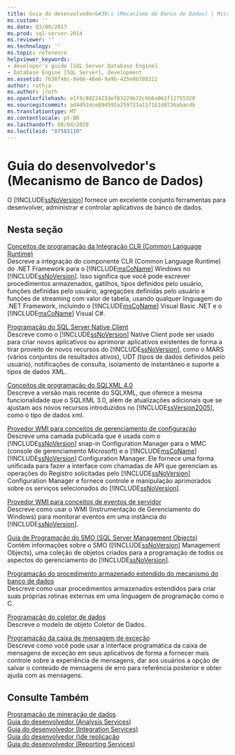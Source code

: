 ```yaml
---
title: Guia do desenvolvedor&#39;s (Mecanismo de Banco de Dados) | Microsoft Docs
ms.custom: ''
ms.date: 03/09/2017
ms.prod: sql-server-2014
ms.reviewer: ''
ms.technology: ''
ms.topic: reference
helpviewer_keywords:
- developer's guide [SQL Server Database Engine]
- Database Engine [SQL Server], development
ms.assetid: 7638f46c-9e66-48e6-9a9b-425e0b788311
author: rothja
ms.author: jroth
ms.openlocfilehash: e1f8c8022422def83229b72c6b6a061f12755328
ms.sourcegitcommit: ad4d92dce894592a259721a1571b1d8736abacdb
ms.translationtype: MT
ms.contentlocale: pt-BR
ms.lasthandoff: 08/04/2020
ms.locfileid: "87583110"
---
```

# <a name="developer39s-guide-database-engine"></a>Guia do desenvolvedor&#39;s (Mecanismo de Banco de Dados)
  O [!INCLUDE[ssNoVersion](../includes/ssnoversion-md.md)] fornece um excelente conjunto ferramentas para desenvolver, administrar e controlar aplicativos de banco de dados.  
  
## <a name="in-this-section"></a>Nesta seção  
 [Conceitos de programação da Integração CLR &#40;Common Language Runtime&#41;](clr-integration/common-language-runtime-clr-integration-programming-concepts.md)  
 Descreve a integração do componente CLR (Common Language Runtime) do .NET Framework para o [!INCLUDE[msCoName](../includes/msconame-md.md)] Windows no [!INCLUDE[ssNoVersion](../includes/ssnoversion-md.md)]. Isso significa que você pode escrever procedimentos armazenados, gatilhos, tipos definidos pelo usuário, funções definidas pelo usuário, agregações definidas pelo usuário e funções de streaming com valor de tabela, usando qualquer linguagem do .NET Framework, incluindo o [!INCLUDE[msCoName](../includes/msconame-md.md)] Visual Basic .NET e o [!INCLUDE[msCoName](../includes/msconame-md.md)] Visual C#.  
  
 [Programação do SQL Server Native Client](native-client/sql-server-native-client-programming.md)  
 Descreve como o [!INCLUDE[ssNoVersion](../includes/ssnoversion-md.md)] Native Client pode ser usado para criar novos aplicativos ou aprimorar aplicativos existentes de forma a tirar proveito de novos recursos do [!INCLUDE[ssNoVersion](../includes/ssnoversion-md.md)], como o MARS (vários conjuntos de resultados ativos), UDT (tipos de dados definidos pelo usuário), notificações de consulta, isolamento de instantâneo e suporte a tipos de dados XML.  
  
 [Conceitos de programação do SQLXML 4.0](sqlxml/sqlxml-4-0-programming-concepts.md)  
 Descreve a versão mais recente do SQLXML, que oferece a mesma funcionalidade que o SQLXML 3.0, além de atualizações adicionais que se ajustam aos novos recursos introduzidos no [!INCLUDE[ssVersion2005](../includes/ssversion2005-md.md)], como o tipo de dados xml.  
  
 [Provedor WMI para conceitos de gerenciamento de configuração](wmi-provider-configuration/wmi-provider-for-configuration-management.md)  
 Descreve uma camada publicada que é usada com o [!INCLUDE[ssNoVersion](../includes/ssnoversion-md.md)] snap-in Configuration Manager para o MMC (console de gerenciamento Microsoft) e o [!INCLUDE[msCoName](../includes/msconame-md.md)] [!INCLUDE[ssNoVersion](../includes/ssnoversion-md.md)] Configuration Manager. Ele fornece uma forma unificada para fazer a interface com chamadas de API que gerenciam as operações do Registro solicitadas pelo [!INCLUDE[ssNoVersion](../includes/ssnoversion-md.md)] Configuration Manager e fornece controle e manipulação aprimorados sobre os serviços selecionados do [!INCLUDE[ssNoVersion](../includes/ssnoversion-md.md)].  
  
 [Provedor WMI para conceitos de eventos de servidor](wmi-provider-server-events/wmi-provider-for-server-events-concepts.md)  
 Descreve como usar o WMI (Instrumentação de Gerenciamento do Windows) para monitorar eventos em uma instância do [!INCLUDE[ssNoVersion](../includes/ssnoversion-md.md)].  
  
 [Guia de Programação do SMO &#40;SQL Server Management Objects&#41;](server-management-objects-smo/sql-server-management-objects-smo-programming-guide.md)  
 Contém informações sobre o SMO ([!INCLUDE[ssNoVersion](../includes/ssnoversion-md.md)] Management Objects), uma coleção de objetos criados para a programação de todos os aspectos do gerenciamento do [!INCLUDE[ssNoVersion](../includes/ssnoversion-md.md)].  
  
 [Programação do procedimento armazenado estendido do mecanismo do banco de dados](database-engine-extended-stored-procedure-programming.md)  
 Descreve como usar procedimentos armazenados estendidos para criar suas próprias rotinas externas em uma linguagem de programação como o C.  
  
 [Programação do coletor de dados](../database-engine/dev-guide/data-collector-programming.md)  
 Descreve o modelo de objeto Coletor de Dados.  
  
 [Programação da caixa de mensagem de exceção](../database-engine/dev-guide/exception-message-box-programming.md)  
 Descreve como você pode usar a interface programática da caixa de mensagens de exceção em seus aplicativos de forma a fornecer mais controle sobre a experiência de mensagens, dar aos usuários a opção de salvar o conteúdo de mensagens de erro para referência posterior e obter ajuda com as mensagens.  
  
## <a name="see-also"></a>Consulte Também  
 [Programação de mineração de dados](../analysis-services/dev-guide/data-mining-programming.md)   
 [Guia do desenvolvedor &#40;Analysis Services&#41;](https://docs.microsoft.com/analysis-services/analysis-services-developer-documentation)   
 [Guia do desenvolvedor &#40;Integration Services&#41;](../integration-services/integration-services-developer-documentation.md)   
 [Guia do desenvolvedor &#40;&#41;de replicação](replication/concepts/replication-developer-documentation.md)   
 [Guia do desenvolvedor &#40;Reporting Services&#41;](../reporting-services/reporting-services-developer-documentation.md)  
  
  
